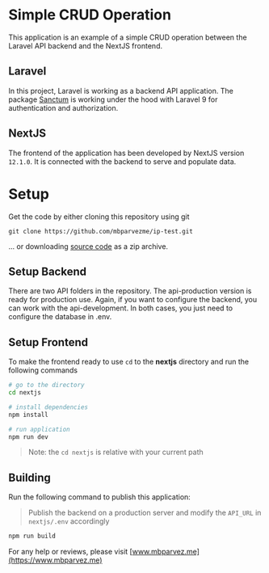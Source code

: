 # Simple CRUD Operation
This application is an example of a simple CRUD operation between the Laravel API backend and the NextJS frontend.

## Laravel
In this project, Laravel is working as a backend API application. The package [Sanctum](https://laravel.com/docs/9.x/sanctum) is working under the hood with Laravel 9 for authentication and authorization.

## NextJS
The frontend of the application has been developed by NextJS version `12.1.0`. It is connected with the backend to serve and populate data.

# Setup
Get the code by either cloning this repository using git
```
git clone https://github.com/mbparvezme/ip-test.git
```
... or downloading [source code](https://github.com/mbparvezme/ip-test/archive/refs/heads/master.zip) as a zip archive.

## Setup Backend
There are two API folders in the repository. The api-production version is ready for production use. Again, if you want to configure the backend, you can work with the api-development. In both cases, you just need to configure the database in .env.

## Setup Frontend
To make the frontend ready to use `cd` to the **nextjs** directory and run the following commands
```bash
# go to the directory
cd nextjs

# install dependencies
npm install

# run application
npm run dev
```
> Note: the `cd nextjs` is relative with your current path

## Building

Run the following command to publish this application:
> Publish the backend on a production server and modify the `API_URL` in `nextjs/.env` accordingly

```bash
npm run build
```


For any help or reviews, please visit [www.mbparvez.me](https://www.mbparvez.me)
